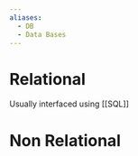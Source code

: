 ```yaml
---
aliases:
  - DB
  - Data Bases
---
```

# Relational
Usually interfaced using [[SQL]]

# Non Relational